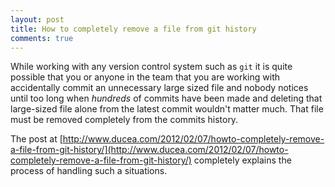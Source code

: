 ```yaml
---
layout: post
title: How to completely remove a file from git history
comments: true
---
```

While working with any version control system such as `git` it is quite possible that you or anyone in the team that you are working with accidentally commit an unnecessary large sized file and nobody notices until too long when *hundreds* of commits have been made and deleting that large-sized file alone from the latest commit wouldn't matter much. That file must be removed completely from the commits history. 

The post at [http://www.ducea.com/2012/02/07/howto-completely-remove-a-file-from-git-history/](http://www.ducea.com/2012/02/07/howto-completely-remove-a-file-from-git-history/) completely explains the process of handling such a situations.
